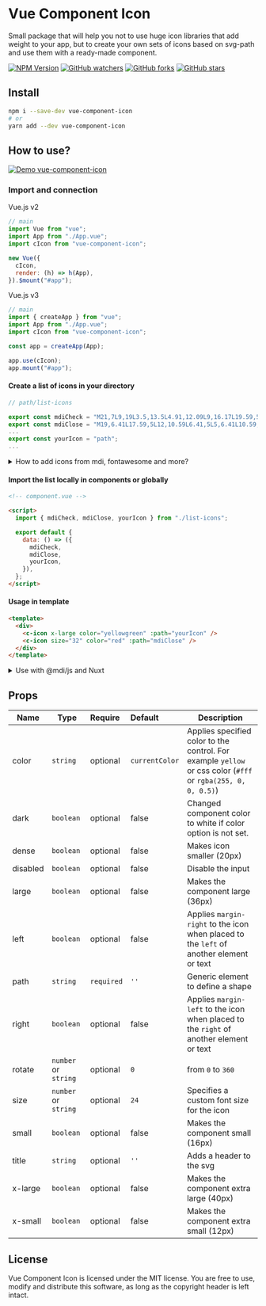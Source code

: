 # Vue Component Icon

Small package that will help you not to use huge icon libraries that add weight to your app, but to create your own sets of icons based on svg-path and use them with a ready-made component.

[![NPM Version](https://img.shields.io/npm/v/vue-component-icon?color=c53635)][npm]
[![GitHub watchers](https://img.shields.io/github/watchers/andrejsharapov/vue-component-icon)][watchers]
[![GitHub forks](https://img.shields.io/github/forks/andrejsharapov/vue-component-icon)][forks]
[![GitHub stars](https://img.shields.io/github/stars/andrejsharapov/vue-component-icon)][stars]

## Install

```bash
npm i --save-dev vue-component-icon
# or
yarn add --dev vue-component-icon
```

## How to use?

[![Demo vue-component-icon](https://codesandbox.io/static/img/play-codesandbox.svg)](https://codesandbox.io/s/vue-component-icon-666vv3?fontsize=14&hidenavigation=1&theme=dark)

### Import and connection

Vue.js v2

```js
// main
import Vue from "vue";
import App from "./App.vue";
import cIcon from "vue-component-icon";

new Vue({
  cIcon,
  render: (h) => h(App),
}).$mount("#app");
```

Vue.js v3

```js
// main
import { createApp } from "vue";
import App from "./App.vue";
import cIcon from "vue-component-icon";

const app = createApp(App);

app.use(cIcon);
app.mount("#app");
```

#### Create a list of icons in your directory

```js
// path/list-icons

export const mdiCheck = "M21,7L9,19L3.5,13.5L4.91,12.09L9,16.17L19.59,5.59L21,7Z";
export const mdiClose = "M19,6.41L17.59,5L12,10.59L6.41,5L5,6.41L10.59,12L5,17.59L6.41,19L12,13.41L17.59,19L19,17.59L13.41,12L19,6.41Z";
...
export const yourIcon = "path";
...
```

<details>
<summary>How to add icons from mdi, fontawesome and more?</summary>

### for mdi

1. go to [mdi website](https://materialdesignicons.com/);
2. select and click to the icon;
3. find the `Advanced Export` label and click on the `code` icon;
4. elect `View SVG`;
5. select and copy path from the `d="..."`;
6. create a variable in the icon file;

### for Font Awesome

1. go to [fontawesome](https://fontawesome.com/);
2. select and click to the icon;
3. find and click the `code` icon to copy the SVG;
4. paste the code in any text editor and cut the content from `d="..."`;
5. create a variable in the icon file;

[About viewBox](https://github.com/andrejsharapov/vue-component-icon/discussions/23)

</details>

#### Import the list locally in components or globally

```html
<!-- component.vue -->

<script>
  import { mdiCheck, mdiClose, yourIcon } from "./list-icons";

  export default {
    data: () => ({
      mdiCheck,
      mdiClose,
      yourIcon,
    }),
  };
</script>
```

#### Usage in template

```html
<template>
  <div>
    <c-icon x-large color="yellowgreen" :path="yourIcon" />
    <c-icon size="32" color="red" :path="mdiClose" />
  </div>
</template>
```

<details>
<summary>Use with @mdi/js and Nuxt</summary>

1. Create plugin `vue-component-icon.js`

```js
// ./plugins/vue-component-icon.js

import Vue from 'vue'
import cIcon from 'vue-component-icon'

Vue.use(cIcon)
```

2. Add plugin

```js
// nuxt.config.js

plugins: [
  ...
  { src: '~/plugins/vue-component-icon' },
  ...
],
```

3. Use in vue component

```html
<script>
import { mdiBriefcaseEyeOutline } from '@mdi/js'

export default {
  data() {
    return {
      mdiBriefcaseEyeOutline,
    }
  }
}
</script>

<template>
  <c-icon :path="mdiBriefcaseEyeOutline" />
</template>
```

</details>

## Props

| Name     | Type                 | Require    | Default        | Description                                                                                                  |
| -------- | -------------------- | :--------- | :------------- | ------------------------------------------------------------------------------------------------------------ |
| color    | `string`             | optional   | `currentColor` | Applies specified color to the control. For example `yellow` or css color (`#fff` or `rgba(255, 0, 0, 0.5)`) |
| dark     | `boolean`            | optional   | false          | Changed component color to white if color option is not set.                                                 |
| dense    | `boolean`            | optional   | false          | Makes icon smaller (20px)                                                                                    |
| disabled | `boolean`            | optional   | false          | Disable the input                                                                                            |
| large    | `boolean`            | optional   | false          | Makes the component large (36px)                                                                             |
| left     | `boolean`            | optional   | false          | Applies `margin-right` to the icon when placed to the `left` of another element or text                      |
| path     | `string`             | `required` | `''`           | Generic element to define a shape                                                                            |
| right    | `boolean`            | optional   | false          | Applies `margin-left` to the icon when placed to the `right` of another element or text                      |
| rotate   | `number` or `string` | optional   | `0`            | from `0` to `360`                                                                                            |
| size     | `number` or `string` | optional   | `24`           | Specifies a custom font size for the icon                                                                    |
| small    | `boolean`            | optional   | false          | Makes the component small (16px)                                                                             |
| title    | `string`             | optional   | `''`           | Adds a header to the svg                                                                                     |
| x-large  | `boolean`            | optional   | false          | Makes the component extra large (40px)                                                                       |
| x-small  | `boolean`            | optional   | false          | Makes the component extra small (12px)                                                                       |

## License

Vue Component Icon is licensed under the MIT license. You are free to use, modify and distribute this software, as long as the copyright header is left intact.

[npm]: https://www.npmjs.com/package/vue-component-icon/
[watchers]: https://github.com/andrejsharapov/vue-component-icon/watchers/
[forks]: https://github.com/andrejsharapov/vue-component-icon/network/
[stars]: https://github.com/andrejsharapov/vue-component-icon/stargazers/
